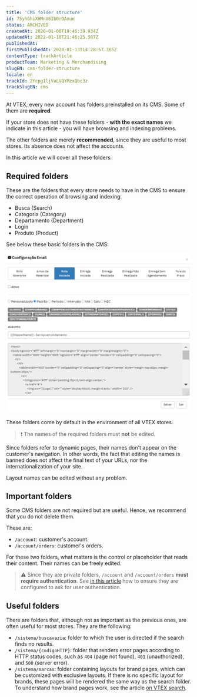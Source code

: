 ```yaml
---
title: 'CMS folder structure'
id: 75yhGhiXHMnV6Ib0rOAnue
status: ARCHIVED
createdAt: 2020-01-08T19:46:39.934Z
updatedAt: 2022-01-10T21:46:25.587Z
publishedAt: 
firstPublishedAt: 2020-01-13T14:28:57.365Z
contentType: trackArticle
productTeam: Marketing & Merchandising
slugEN: cms-folder-structure
locale: en
trackId: 2YcpgIljVaLVQYMzxQbc3z
trackSlugEN: cms
---
```


At VTEX, every new account has folders preinstalled on its CMS. Some of them are __required__. 

If your store does not have these folders - __with the exact names__ we indicate in this article - you will have browsing and indexing problems.

The other folders are merely __recommended__, since they are useful to most stores. Its absence does not affect the accounts.

In this article we will cover all these folders.


## Required folders

These are the folders that every store needs to have in the CMS to ensure the correct operation of browsing and indexing:

- Busca (Search)
- Categoria (Category)
- Departamento (Department)
- Login
- Produto (Product)

See below these basic folders in the CMS:

![pastasObrigatorias](https://raw.githubusercontent.com/vtexdocs/help-center-content/refs/heads/main/_1.png)

These folders come by default in the environment of all VTEX stores.

>❗ The names of the required folders must **not** be edited.

Since folders refer to dynamic pages, their names don't appear on the customer's navigation. In other words, the fact that editing the names is banned does not affect the final text of your URLs, nor the internationalization of your site.

Layout names can be edited without any problem.


## Important folders

Some CMS folders are not required but are useful. Hence, we recommend that you do not delete them.

These are:
- `/account`: customer's account.
- `/account/orders`: customer's orders.

For these two folders, what matters is the control or placeholder that reads their content. Their names can be freely edited.

>⚠️ Since they are private folders, `/account` and `/account/orders` **must require authentication**. See [in this article](http://help.vtex.com/en/tutorial/requering-authentication-on-store-pages) how to ensure they are configured to ask for user authentication.


## Useful folders

There are folders that, although not as important as the previous ones, are often useful for most stores. They are the following:

- `/sistema/buscavazia`: folder to which the user is directed if the search finds no results.
- `/sistema/{codigoHTTP}`: folder that renders error pages according to HTTP status codes, such as `404` (page not found), `401` (unauthorized), and `500` (server error).
- `/sistema/marcas`: folder containing layouts for brand pages, which can be customized with exclusive layouts. If there is no specific layout for brands, these pages will be rendered the same way as the search folder. To understand how brand pages work, see the article [on VTEX search](https://help.vtex.com/en/tutorial/how-does-vtex-search-work--tutorials_542).

